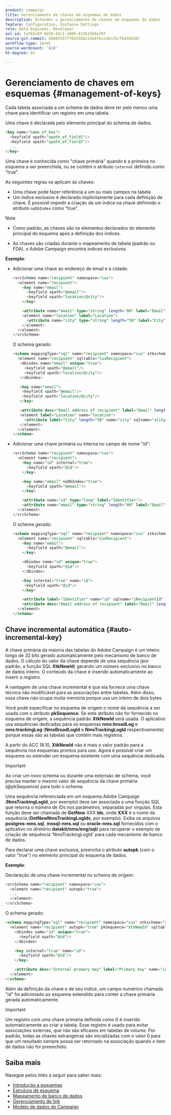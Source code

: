 ```yaml
---
product: campaign
title: Gerenciamento de chaves em esquemas de dados
description: Entender o gerenciamento de chaves em esquemas de dados
feature: Configuration, Instance Settings
role: Data Engineer, Developer
exl-id: faf63c8f-9d10-43c1-a990-91361594af9f
source-git-commit: b666535f7f82d1b8c2da4fbce1bc25cf8d39d187
workflow-type: tm+mt
source-wordcount: '618'
ht-degree: 6%

---
```


# Gerenciamento de chaves em esquemas {#management-of-keys}

Cada tabela associada a um schema de dados deve ter pelo menos uma chave para identificar um registro em uma tabela.

Uma chave é declarada pelo elemento principal do schema de dados.

```sql
<key name="name_of_key">
  <keyfield xpath="xpath_of_field1"/>
  <keyfield xpath="xpath_of_field2"/>
  ...
</key>
```

Uma chave é conhecida como &quot;chave primária&quot; quando é a primeira no esquema a ser preenchida, ou se contém o atributo `internal` definido como &quot;true&quot;.

As seguintes regras se aplicam às chaves:

* Uma chave pode fazer referência a um ou mais campos na tabela
* Um índice exclusivo é declarado implicitamente para cada definição de chave. É possível impedir a criação de um índice na chave definindo o atributo `noDbIndex` como &quot;true&quot;.

>[!NOTE]
>
>* Como padrão, as chaves são os elementos declarados do elemento principal do esquema após a definição dos índices.
>
>* As chaves são criadas durante o mapeamento de tabela (padrão ou FDA), o Adobe Campaign encontra índices exclusivos.

**Exemplo**:

* Adicionar uma chave ao endereço de email e à cidade:

  ```sql
  <srcSchema name="recipient" namespace="cus">
    <element name="recipient">
      <key name="email">
        <keyfield xpath="@email"/> 
        <keyfield xpath="location/@city"/> 
      </key>
  
      <attribute name="email" type="string" length="80" label="Email" desc="Email address of recipient"/>
      <element name="location" label="Location">
        <attribute name="city" type="string" length="50" label="City" userEnum="city"/>
      </element>
    </element>
  </srcSchema>
  ```

  O schema gerado:

  ```sql
  <schema mappingType="sql" name="recipient" namespace="cus" xtkschema="xtk:schema">  
    <element name="recipient" sqltable="CusRecipient">    
     <dbindex name="email" unique="true">      
       <keyfield xpath="@email"/>      
       <keyfield xpath="location/@city"/>    
     </dbindex>    
  
     <key name="email">      
      <keyfield xpath="@email"/>      
      <keyfield xpath="location/@city"/>    
     </key>    
  
     <attribute desc="Email address of recipient" label="Email" length="80" name="email" sqlname="sEmail" type="string"/>    
     <element label="Location" name="location">      
       <attribute label="City" length="50" name="city" sqlname="sCity" type="string" userEnum="city"/>    
     </element>  
    </element>
  </schema>
  ```

* Adicionar uma chave primária ou interna no campo de nome &quot;id&quot;:

  ```sql
  <srcSchema name="recipient" namespace="cus">
    <element name="recipient">
      <key name="id" internal="true">
        <keyfield xpath="@id"/> 
      </key>
  
      <key name="email" noDbIndex="true">
        <keyfield xpath="@email"/> 
      </key>
  
      <attribute name="id" type="long" label="Identifier"/>
      <attribute name="email" type="string" length="80" label="Email" desc="Email address of recipient"/>
    </element>
  </srcSchema>
  ```

  O schema gerado:

  ```sql
  <schema mappingType="sql" name="recipient" namespace="cus" xtkschema="xtk:schema">  
    <element name="recipient" sqltable="CusRecipient">    
      <key name="email">      
        <keyfield xpath="@email"/>    
      </key>    
  
      <dbindex name="id" unique="true">      
        <keyfield xpath="@id"/>    
      </dbindex>    
  
      <key internal="true" name="id">      
       <keyfield xpath="@id"/>    
      </key>    
  
      <attribute label="Identifier" name="id" sqlname="iRecipientId" type="long"/>    
      <attribute desc="Email address of recipient" label="Email" length="80" name="email" sqlname="sEmail" type="string"/>  
    </element>
  </schema>
  ```

## Chave incremental automática {#auto-incremental-key}

A chave primária da maioria das tabelas do Adobe Campaign é um inteiro longo de 32 bits gerado automaticamente pelo mecanismo de banco de dados. O cálculo do valor da chave depende de uma sequência (por padrão, a função SQL **XtkNewId**) gerando um número exclusivo no banco de dados inteiro. O conteúdo da chave é inserido automaticamente ao inserir o registro.

A vantagem de uma chave incremental é que ela fornece uma chave técnica não modificável para as associações entre tabelas. Além disso, essa chave não ocupa muita memória porque usa um inteiro de dois bytes.

Você pode especificar no esquema de origem o nome da sequência a ser usada com o atributo **pkSequence**. Se este atributo não for fornecido no esquema de origem, a sequência padrão **XtkNewId** será usada. O aplicativo usa sequências dedicadas para os esquemas **nms:broadLog** e **nms:trackingLog** (**NmsBroadLogId** e **NmsTrackingLogId** respectivamente) porque essas são as tabelas que contêm mais registros.

A partir do ACC 18.10, **XtkNewId** não é mais o valor padrão para a sequência nos esquemas prontos para uso. Agora é possível criar um esquema ou estender um esquema existente com uma sequência dedicada.

>[!IMPORTANT]
>
>Ao criar um novo schema ou durante uma extensão de schema, você precisa manter o mesmo valor de sequência da chave primária (@pkSequence) para todo o schema.

Uma sequência referenciada em um esquema Adobe Campaign (**NmsTrackingLogId**, por exemplo) deve ser associada a uma função SQL que retorna o número de IDs nos parâmetros, separadas por vírgulas. Esta função deve ser chamada de **GetNew** XXX **Ids**, onde **XXX** é o nome da sequência (**GetNewNmsTrackingLogIds**, por exemplo). Exiba os arquivos **postgres-nms.sql**, **mssql-nms.sql** ou **oracle-nms.sql** fornecidos com o aplicativo no diretório **datakit/nms/eng/sql/** para recuperar o exemplo de criação de sequência &#39;NmsTrackingLogId&#39; para cada mecanismo de banco de dados.

Para declarar uma chave exclusiva, preencha o atributo **autopk** (com o valor &quot;true&quot;) no elemento principal do esquema de dados.

**Exemplo**:

Declaração de uma chave incremental no schema de origem:

```sql
<srcSchema name="recipient" namespace="cus">
  <element name="recipient" autopk="true">
  ...
  </element>
</srcSchema>
```

O schema gerado:

```sql
<schema mappingType="sql" name="recipient" namespace="cus" xtkschema="xtk:schema">  
  <element name="recipient" autopk="true" pkSequence="XtkNewId" sqltable="CusRecipient"> 
    <dbindex name="id" unique="true">
      <keyfield xpath="@id"/>
    </dbindex>

    <key internal="true" name="id">
      <keyfield xpath="@id"/>
    </key>

    <attribute desc="Internal primary key" label="Primary key" name="id" sqlname="iRecipientId" type="long"/>
  </element>
</schema>
```

Além da definição da chave e de seu índice, um campo numérico chamado &quot;id&quot; foi adicionado ao esquema estendido para conter a chave primária gerada automaticamente.

>[!IMPORTANT]
>
>Um registro com uma chave primária definida como 0 é inserido automaticamente ao criar a tabela. Esse registro é usado para evitar associações externas, que não são eficazes em tabelas de volume. Por padrão, todas as chaves estrangeiras são inicializadas com o valor 0 para que um resultado sempre possa ser retornado na associação quando o item de dados não for preenchido.


## Saiba mais

Navegue pelos links a seguir para saber mais:

* [Introdução a esquemas](about-schema-reference.md)
* [Estrutura de esquema](schema-structure.md)
* [Mapeamento de banco de dados](database-mapping.md)
* [Gerenciamento de link](database-links.md)
* [Modelo de dados do Campaign](about-data-model.md)
